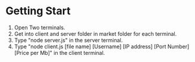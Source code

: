 # Getting Start

1. Open Two terminals.
2. Get into client and server folder in market folder for each terminal.
3. Type "node server.js" in the server terminal.
4. Type "node client.js [file name] [Username] [IP address] [Port Number] [Price per Mb]" in the client terminal.
